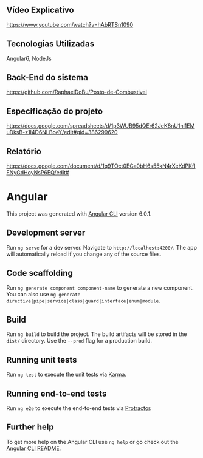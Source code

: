 ## Vídeo Explicativo
https://www.youtube.com/watch?v=hAbRTSn1090

## Tecnologias Utilizadas
Angular6, NodeJs

## Back-End do sistema
https://github.com/RaphaelDoBu/Posto-de-Combustivel

## Especificação do projeto
https://docs.google.com/spreadsheets/d/1p3WUB95dQEr62JeK8nU1nl1EMuDksB-z1I4D6NLBoeY/edit#gid=386299620

## Relatório
https://docs.google.com/document/d/1q9TOct0ECa0bH6s55kN4rXeKdPKfIFNyGdHoyNsP6EQ/edit#

# Angular
This project was generated with [Angular CLI](https://github.com/angular/angular-cli) version 6.0.1.

## Development server
Run `ng serve` for a dev server. Navigate to `http://localhost:4200/`. The app will automatically reload if you change any of the source files.

## Code scaffolding
Run `ng generate component component-name` to generate a new component. You can also use `ng generate directive|pipe|service|class|guard|interface|enum|module`.

## Build
Run `ng build` to build the project. The build artifacts will be stored in the `dist/` directory. Use the `--prod` flag for a production build.

## Running unit tests
Run `ng test` to execute the unit tests via [Karma](https://karma-runner.github.io).

## Running end-to-end tests
Run `ng e2e` to execute the end-to-end tests via [Protractor](http://www.protractortest.org/).

## Further help
To get more help on the Angular CLI use `ng help` or go check out the [Angular CLI README](https://github.com/angular/angular-cli/blob/master/README.md).

